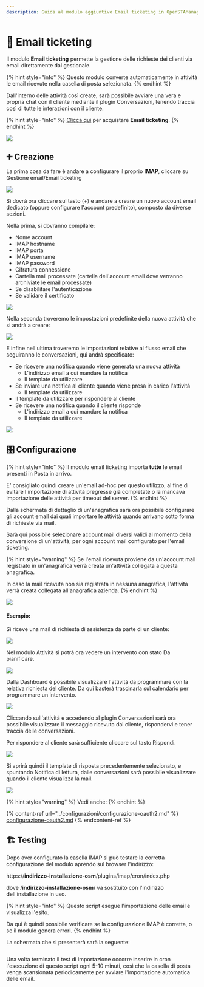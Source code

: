 ```yaml
---
description: Guida al modulo aggiuntivo Email ticketing in OpenSTAManager
---
```


# 📗 Email ticketing

Il modulo **Email ticketing** permette la gestione delle richieste dei clienti via email direttamente dal gestionale.&#x20;

{% hint style="info" %}
Questo modulo converte automaticamente in attività le email ricevute nella casella di posta selezionata.
{% endhint %}

Dall'interno delle attività così create, sarà possibile avviare una vera e propria chat con il cliente mediante il plugin Conversazioni, tenendo traccia così di tutte le interazioni con il cliente.

{% hint style="info" %}
[Clicca qui](https://shop.openstamanager.com/prodotto/email-ticketing/) per acquistare **Email ticketing**.
{% endhint %}

![](<../.gitbook/assets/immagine (190).png>)

## ➕ Creazione

La prima cosa da fare è andare a configurare il proprio **IMAP**, cliccare su Gestione email/Email ticketing

![](<../.gitbook/assets/image (309).png>)

Si dovrà ora cliccare sul tasto (+) e andare a creare un nuovo account email dedicato (oppure configurare l'account predefinito), composto da diverse sezioni.

Nella prima, si dovranno compilare:

* Nome account
* IMAP hostname
* IMAP porta
* IMAP username
* IMAP password
* Cifratura connessione
* Cartella mail processate (cartella dell'account email dove verranno archiviate le email processate)
* Se disabilitare l'autenticazione
* Se validare il certificato

![](<../.gitbook/assets/immagine (552).png>)

Nella seconda troveremo le impostazioni predefinite della nuova attività che si andrà a creare:

![](<../.gitbook/assets/immagine (57).png>)

E infine nell'ultima troveremo le impostazioni relative al flusso email che seguiranno le conversazioni, qui andrà specificato:

* Se ricevere una notifica quando viene generata una nuova attività
  * L'indirizzo email a cui mandare la notifica
  * Il template da utilizzare
* Se inviare una notifica al cliente quando viene presa in carico l'attività
  * Il template da utilizzare
* Il template da utilizzare per rispondere al cliente
* Se ricevere una notifica quando il cliente risponde
  * L'indirizzo email a cui mandare la notifica
  * Il template da utilizzare

![](<../.gitbook/assets/immagine (161).png>)

## 🎛️ Configurazione

{% hint style="info" %}
Il modulo email ticketing importa **tutte** le email presenti in Posta in arrivo.

E' consigliato quindi creare un'email ad-hoc per questo utilizzo, al fine di evitare l'importazione di attività pregresse già completate o la mancava importazione delle attività per timeout del server.
{% endhint %}

Dalla schermata di dettaglio di un'anagrafica sarà ora possibile configurare gli account email dai quali importare le attività quando arrivano sotto forma di richieste via mail.

Sarà qui possibile selezionare account mail diversi validi al momento della conversione di un'attività, per ogni account mail configurato per l'email ticketing.

{% hint style="warning" %}
Se l'email ricevuta proviene da un'account mail registrato in un'anagrafica verrà creata un'attività collegata a questa anagrafica.

In caso la mail ricevuta non sia registrata in nessuna anagrafica, l'attività verrà creata collegata all'anagrafica azienda.
{% endhint %}

![](<../.gitbook/assets/immagine (43).png>)

#### Esempio:

Si riceve una mail di richiesta di assistenza da parte di un cliente:

&#x20;                                                  ![](../.gitbook/assets/screen.jpg)

Nel modulo Attività si potrà ora vedere un intervento con stato Da pianificare.

![](<../.gitbook/assets/immagine (53).png>)

Dalla Dashboard è possibile visualizzare l'attività da programmare con la relativa richiesta del cliente. Da qui basterà trascinarla sul calendario per programmare un intervento.

![](<../.gitbook/assets/immagine (104).png>)

Cliccando sull'attività e accedendo al plugin Conversazioni sarà ora possibile visualizzare il messaggio ricevuto dal cliente, rispondervi e tener traccia delle conversazioni.

Per rispondere al cliente sarà sufficiente cliccare sul tasto Rispondi.

![](<../.gitbook/assets/immagine (41).png>)

Si aprirà quindi il template di risposta precedentemente selezionato, e spuntando Notifica di lettura, dalle conversazioni sarà possibile visualizzare quando il cliente visualizza la mail.

![](<../.gitbook/assets/immagine (379).png>)

{% hint style="warning" %}
Vedi anche:
{% endhint %}

{% content-ref url="../configurazioni/configurazione-oauth2.md" %}
[configurazione-oauth2.md](../configurazioni/configurazione-oauth2.md)
{% endcontent-ref %}

## 🏗️ Testing

Dopo aver configurato la casella IMAP si può testare la corretta configurazione del modulo aprendo sul browser l'indirizzo:

https://**indirizzo-installazione-osm**/plugins/imap/cron/index.php

dove /**indirizzo-installazione-osm**/ va sostituito con l'indirizzo dell'installazione in uso.

{% hint style="info" %}
Questo script esegue l'importazione delle email e visualizza l'esito.

Da qui è quindi possibile verificare se la configurazione IMAP è corretta, o se il modulo genera errori.
{% endhint %}

La schermata che si presenterà sarà la seguente:

<figure><img src="../.gitbook/assets/image (278).png" alt=""><figcaption></figcaption></figure>

Una volta terminato il test di importazione occorre inserire in cron l'esecuzione di questo script ogni 5-10 minuti, così che la casella di posta venga scansionata periodicamente per avviare l'importazione automatica delle email.
